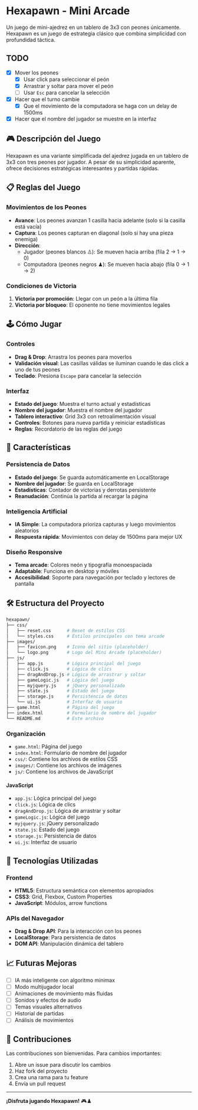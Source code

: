 # Hexapawn - Mini Arcade

Un juego de mini-ajedrez en un tablero de 3x3 con peones únicamente. Hexapawn es un juego de estrategia clásico que combina simplicidad con profundidad táctica.

## TODO

- [X] Mover los peones
  - [X] Usar click para seleccionar el peón
  - [X] Arrastrar y soltar para mover el peón
  - [ ] Usar `Esc` para cancelar la selección
- [X] Hacer que el turno cambie
  - [X] Que el movimiento de la computadora se haga con un delay de 1500ms
- [X] Hacer que el nombre del jugador se muestre en la interfaz

## 🎮 Descripción del Juego

Hexapawn es una variante simplificada del ajedrez jugada en un tablero de 3x3 con tres peones por jugador. A pesar de su simplicidad aparente, ofrece decisiones estratégicas interesantes y partidas rápidas.

## 📋 Reglas del Juego

### Movimientos de los Peones

- **Avance**: Los peones avanzan 1 casilla hacia adelante (solo si la casilla está vacía)
- **Captura**: Los peones capturan en diagonal (solo si hay una pieza enemiga)
- **Dirección**:
  - Jugador (peones blancos ♙): Se mueven hacia arriba (fila 2 → 1 → 0)
  - Computadora (peones negros ♟): Se mueven hacia abajo (fila 0 → 1 → 2)

### Condiciones de Victoria

1. **Victoria por promoción**: Llegar con un peón a la última fila
2. **Victoria por bloqueo**: El oponente no tiene movimientos legales

## 🕹️ Cómo Jugar

### Controles

- **Drag & Drop**: Arrastra los peones para moverlos
- **Validación visual**: Las casillas válidas se iluminan cuando le das click a uno de tus peones
- **Teclado**: Presiona `Escape` para cancelar la selección

### Interfaz

- **Estado del juego**: Muestra el turno actual y estadísticas
- **Nombre del jugador**: Muestra el nombre del jugador
- **Tablero interactivo**: Grid 3x3 con retroalimentación visual
- **Controles**: Botones para nueva partida y reiniciar estadísticas
- **Reglas**: Recordatorio de las reglas del juego

## 💾 Características

### Persistencia de Datos

- **Estado del juego**: Se guarda automáticamente en LocalStorage
- **Nombre del jugador**: Se guarda en LocalStorage
- **Estadísticas**: Contador de victorias y derrotas persistente
- **Reanudación**: Continúa la partida al recargar la página

### Inteligencia Artificial

- **IA Simple**: La computadora prioriza capturas y luego movimientos aleatorios
- **Respuesta rápida**: Movimientos con delay de 1500ms para mejor UX

### Diseño Responsive

- **Tema arcade**: Colores neón y tipografía monoespaciada
- **Adaptable**: Funciona en desktop y móviles
- **Accesibilidad**: Soporte para navegación por teclado y lectores de pantalla

## 🛠️ Estructura del Proyecto

```bash
hexapawn/
├── css/
│   ├── reset.css      # Reset de estilos CSS
│   └── styles.css     # Estilos principales con tema arcade
├── images/
│   ├── favicon.png    # Icono del sitio (placeholder)
│   └── logo.png       # Logo del Mini Arcade (placeholder)
├── js/
│   ├── app.js         # Lógica principal del juego
│   ├── click.js       # Lógica de clics
│   ├── dragAndDrop.js # Lógica de arrastrar y soltar
│   ├── gameLogic.js   # Lógica del juego
│   ├── myjquery.js    # jQuery personalizado
│   ├── state.js       # Estado del juego
│   ├── storage.js     # Persistencia de datos
│   └── ui.js          # Interfaz de usuario
├── game.html          # Página del juego
├── index.html         # Formulario de nombre del jugador
└── README.md          # Este archivo
```

### Organización

- `game.html`: Página del juego
- `index.html`: Formulario de nombre del jugador
- `css/`: Contiene los archivos de estilos CSS
- `images/`: Contiene los archivos de imágenes
- `js/`: Contiene los archivos de JavaScript

#### JavaScript

- `app.js`: Lógica principal del juego
- `click.js`: Lógica de clics
- `dragAndDrop.js`: Lógica de arrastrar y soltar
- `gameLogic.js`: Lógica del juego
- `myjquery.js`: jQuery personalizado
- `state.js`: Estado del juego
- `storage.js`: Persistencia de datos
- `ui.js`: Interfaz de usuario

## 🔧 Tecnologías Utilizadas

### Frontend

- **HTML5**: Estructura semántica con elementos apropiados
- **CSS3**: Grid, Flexbox, Custom Properties
- **JavaScript**: Módulos, arrow functions

### APIs del Navegador

- **Drag & Drop API**: Para la interacción con los peones
- **LocalStorage**: Para persistencia de datos
- **DOM API**: Manipulación dinámica del tablero

## 📈 Futuras Mejoras

- [ ] IA más inteligente con algoritmo minimax
- [ ] Modo multijugador local
- [ ] Animaciones de movimiento más fluidas
- [ ] Sonidos y efectos de audio
- [ ] Temas visuales alternativos
- [ ] Historial de partidas
- [ ] Análisis de movimientos

## 🤝 Contribuciones

Las contribuciones son bienvenidas. Para cambios importantes:

1. Abre un issue para discutir los cambios
2. Haz fork del proyecto
3. Crea una rama para tu feature
4. Envía un pull request

---

**¡Disfruta jugando Hexapawn!** 🎮♟️
